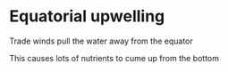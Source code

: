 # Equatorial upwelling

Trade winds pull the water away from the equator

This causes lots of nutrients to cume up from the bottom

